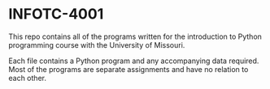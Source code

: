 # INFOTC-4001
This repo contains all of the programs written for the introduction to Python programming course with the University of Missouri.

Each file contains a Python program and any accompanying data required. Most of the programs are separate assignments and have no relation to each other.
